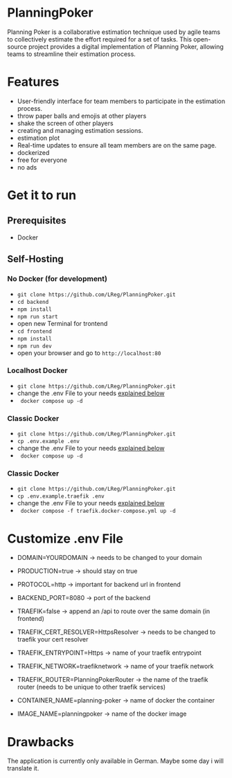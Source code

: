 # PlanningPoker

Planning Poker is a collaborative estimation technique used by agile teams to collectively estimate the effort required for a set of tasks. This open-source project provides a digital implementation of Planning Poker, allowing teams to streamline their estimation process.

# Features

- User-friendly interface for team members to participate in the estimation process.
- throw paper balls and emojis at other players
- shake the screen of other players
- creating and managing estimation sessions.
- estimation plot
- Real-time updates to ensure all team members are on the same page.
- dockerized
- free for everyone
- no ads

# Get it to run 
## Prerequisites

- Docker

## Self-Hosting

### No Docker (for development)
- ```git clone https://github.com/LReg/PlanningPoker.git```
- ```cd backend```
- ```npm install```
- ```npm run start```
- open new Terminal for trontend
- ```cd frontend```
- ```npm install```
- ```npm run dev```
- open your browser and go to ```http://localhost:80```

### Localhost Docker
- ```git clone https://github.com/LReg/PlanningPoker.git```
- change the .env File to your needs [explained below](#customize-env-file)
- ``` docker compose up -d```
 
### Classic Docker
- ```git clone https://github.com/LReg/PlanningPoker.git```
- ```cp .env.example .env``` 
- change the .env File to your needs [explained below](#customize-env-file)
- ``` docker compose up -d```

### Classic Docker
- ```git clone https://github.com/LReg/PlanningPoker.git```
- ```cp .env.example.traefik .env```
- change the .env File to your needs [explained below](#customize-env-file)
- ``` docker compose -f traefik.docker-compose.yml up -d```

# Customize .env File
- DOMAIN=YOURDOMAIN -> needs to be changed to your domain
- PRODUCTION=true -> should stay on true
- PROTOCOL=http -> important for backend url in frontend
- BACKEND_PORT=8080 -> port of the backend
 
- TRAEFIK=false -> append an /api to route over the same domain (in frontend)
- TRAEFIK_CERT_RESOLVER=HttpsResolver -> needs to be changed to traefik your cert resolver
- TRAEFIK_ENTRYPOINT=Https -> name of your traefik entrypoint
- TRAEFIK_NETWORK=traefiknetwork -> name of your traefik network
- TRAEFIK_ROUTER=PlanningPokerRouter -> the name of the traefik router (needs to be unique to other traefik services)
 
- CONTAINER_NAME=planning-poker -> name of docker the container
- IMAGE_NAME=planningpoker -> name of the docker image
 
# Drawbacks 
The application is currently only available in German. Maybe some day i will translate it. 
